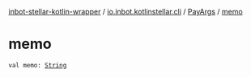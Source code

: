[inbot-stellar-kotlin-wrapper](../../index.md) / [io.inbot.kotlinstellar.cli](../index.md) / [PayArgs](index.md) / [memo](./memo.md)

# memo

`val memo: `[`String`](https://kotlinlang.org/api/latest/jvm/stdlib/kotlin/-string/index.html)
